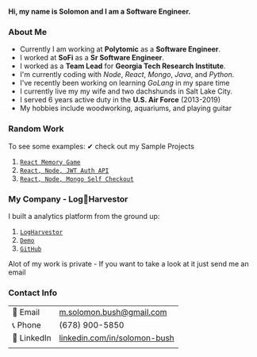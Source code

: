 **Hi, my name is Solomon and I am a Software Engineer.**

### About Me
- Currently I am working at **Polytomic** as a **Software Engineer**.
- I worked at **SoFi** as a **Sr Software Engineer**.
- I worked as a **Team Lead** for **Georgia Tech Research Institute**.
- I'm currently coding with *Node*, *React*, *Mongo*, *Java*, and *Python*.
- I've recently been working on learning *GoLang* in my spare time
- I currently live my my wife and two dachshunds in Salt Lake City.
- I served 6 years active duty in the **U.S. Air Force** (2013-2019)
- My hobbies include woodworking, aquariums, and playing guitar

### Random Work
To see some examples: ✔ check out my Sample Projects 
1. [``React Memory Game``](https://github.com/solomon-bush/react-memory-game)
2. [``React, Node, JWT Auth API``](https://github.com/solomon-bush/react-node-jwt-auth)
3. [``React, Node, Mongo Self Checkout``](https://github.com/solomon-bush/react-node-mongo-kiosk)

### My Company - Log🌲Harvestor
I built a analytics platform from the ground up:
1. [``LogHarvestor``](https://logharvestor.com)
2. [``Demo``](https://app.logharvestor.com/demo)
3. [``GitHub``](https://github.com/logharvestor)


Alot of my work is private - If you want to take a look at it just send me an email

### Contact Info
|  |  |
|----| ----|
| 📧 Email | m.solomon.bush@gmail.com |
| 📞 Phone | (678) 900-5850           |
| 📰 LinkedIn | [linkedin.com/in/solomon-bush](https://linkedin.com/in/solomon-bush) |
| | |


<!--
**solomon-bush/solomon-bush** is a ✨ _special_ ✨ repository because its `README.md` (this file) appears on your GitHub profile.

Here are some ideas to get you started:

- 🔭 I’m currently working on ...
- 🌱 I’m currently learning ...
- 👯 I’m looking to collaborate on ...
- 🤔 I’m looking for help with ...
- 💬 Ask me about ...
- 📫 How to reach me: ...
- 😄 Pronouns: ...
- ⚡ Fun fact: ...
-->



